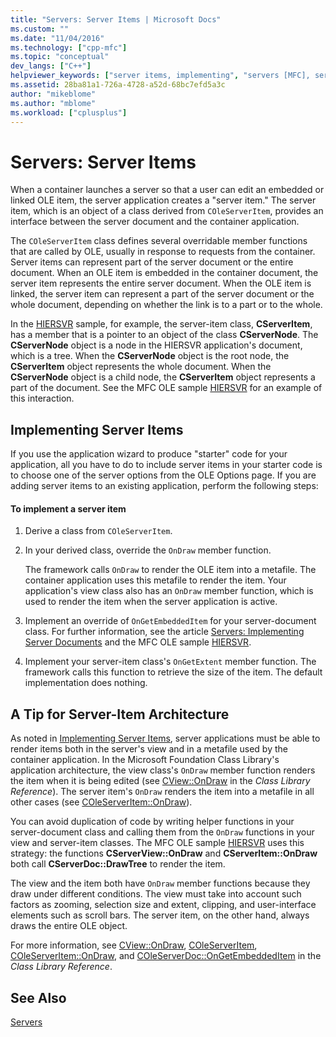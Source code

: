 ```yaml
---
title: "Servers: Server Items | Microsoft Docs"
ms.custom: ""
ms.date: "11/04/2016"
ms.technology: ["cpp-mfc"]
ms.topic: "conceptual"
dev_langs: ["C++"]
helpviewer_keywords: ["server items, implementing", "servers [MFC], server items", "architecture [MFC], server-item", "server items", "OLE server applications [MFC], server items"]
ms.assetid: 28ba81a1-726a-4728-a52d-68bc7efd5a3c
author: "mikeblome"
ms.author: "mblome"
ms.workload: ["cplusplus"]
---
```

# Servers: Server Items
When a container launches a server so that a user can edit an embedded or linked OLE item, the server application creates a "server item." The server item, which is an object of a class derived from `COleServerItem`, provides an interface between the server document and the container application.  
  
 The `COleServerItem` class defines several overridable member functions that are called by OLE, usually in response to requests from the container. Server items can represent part of the server document or the entire document. When an OLE item is embedded in the container document, the server item represents the entire server document. When the OLE item is linked, the server item can represent a part of the server document or the whole document, depending on whether the link is to a part or to the whole.  
  
 In the [HIERSVR](../visual-cpp-samples.md) sample, for example, the server-item class, **CServerItem**, has a member that is a pointer to an object of the class **CServerNode**. The **CServerNode** object is a node in the HIERSVR application's document, which is a tree. When the **CServerNode** object is the root node, the **CServerItem** object represents the whole document. When the **CServerNode** object is a child node, the **CServerItem** object represents a part of the document. See the MFC OLE sample [HIERSVR](../visual-cpp-samples.md) for an example of this interaction.  
  
##  <a name="_core_implementing_server_items"></a> Implementing Server Items  
 If you use the application wizard to produce "starter" code for your application, all you have to do to include server items in your starter code is to choose one of the server options from the OLE Options page. If you are adding server items to an existing application, perform the following steps:  
  
#### To implement a server item  
  
1.  Derive a class from `COleServerItem`.  
  
2.  In your derived class, override the `OnDraw` member function.  
  
     The framework calls `OnDraw` to render the OLE item into a metafile. The container application uses this metafile to render the item. Your application's view class also has an `OnDraw` member function, which is used to render the item when the server application is active.  
  
3.  Implement an override of `OnGetEmbeddedItem` for your server-document class. For further information, see the article [Servers: Implementing Server Documents](../mfc/servers-implementing-server-documents.md) and the MFC OLE sample [HIERSVR](../visual-cpp-samples.md).  
  
4.  Implement your server-item class's `OnGetExtent` member function. The framework calls this function to retrieve the size of the item. The default implementation does nothing.  
  
##  <a name="_core_a_tip_for_server.2d.item_architecture"></a> A Tip for Server-Item Architecture  
 As noted in [Implementing Server Items](#_core_implementing_server_items), server applications must be able to render items both in the server's view and in a metafile used by the container application. In the Microsoft Foundation Class Library's application architecture, the view class's `OnDraw` member function renders the item when it is being edited (see [CView::OnDraw](../mfc/reference/cview-class.md#ondraw) in the *Class Library Reference*). The server item's `OnDraw` renders the item into a metafile in all other cases (see [COleServerItem::OnDraw](../mfc/reference/coleserveritem-class.md#ondraw)).  
  
 You can avoid duplication of code by writing helper functions in your server-document class and calling them from the `OnDraw` functions in your view and server-item classes. The MFC OLE sample [HIERSVR](../visual-cpp-samples.md) uses this strategy: the functions **CServerView::OnDraw** and **CServerItem::OnDraw** both call **CServerDoc::DrawTree** to render the item.  
  
 The view and the item both have `OnDraw` member functions because they draw under different conditions. The view must take into account such factors as zooming, selection size and extent, clipping, and user-interface elements such as scroll bars. The server item, on the other hand, always draws the entire OLE object.  
  
 For more information, see [CView::OnDraw](../mfc/reference/cview-class.md#ondraw), [COleServerItem](../mfc/reference/coleserveritem-class.md), [COleServerItem::OnDraw](../mfc/reference/coleserveritem-class.md#ondraw), and [COleServerDoc::OnGetEmbeddedItem](../mfc/reference/coleserverdoc-class.md#ongetembeddeditem) in the *Class Library Reference*.  
  
## See Also  
 [Servers](../mfc/servers.md)

